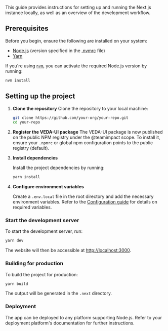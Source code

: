 This guide provides instructions for setting up and running the Next.js instance locally, as well as an overview of the development workflow.

## Prerequisites

Before you begin, ensure the following are installed on your system:

- [Node.js](https://nodejs.org/) (version specified in the [.nvmrc](../.nvmrc) file)
- [Yarn](https://yarnpkg.com/)

If you're using [`nvm`](https://github.com/nvm-sh/nvm), you can activate the required Node.js version by running:

```bash
nvm install
```

## Setting up the project

1. **Clone the repository**
    Clone the repository to your local machine:

    ```bash
    git clone https://github.com/your-org/your-repo.git
    cd your-repo
    ```

2. **Register the VEDA-UI package**
    The VEDA-UI package is now published on the public NPM registry under the @teamimpact scope. To install it, ensure your `.npmrc` or global npm configuration points to the public registry (default).

3. **Install dependencies**

    Install the project dependencies by running:

    ```sh
    yarn install
    ```

4. **Configure environment variables**

    Create a `.env.local` file in the root directory and add the necessary environment variables. Refer to the [Configuration guide](./CONFIGURATION.md) for details on required variables.

### Start the development server

To start the development server, run:

```sh
yarn dev
```

The website will then be accessible at <http://localhost:3000>.

### Building for production

To build the project for production:

```bash
yarn build
```

The output will be generated in the `.next` directory.

### Deployment

The app can be deployed to any platform supporting Node.js. Refer to your deployment platform's documentation for further instructions.

